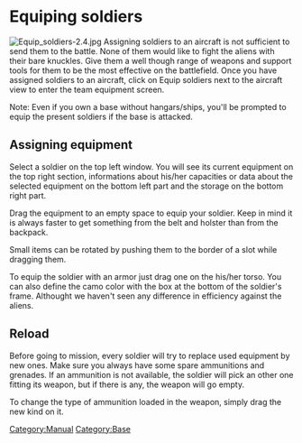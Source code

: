 # Equiping soldiers

![](Equip_soldiers-2.4.jpg "Equip_soldiers-2.4.jpg") Assigning soldiers
to an aircraft is not sufficient to send them to the battle. None of
them would like to fight the aliens with their bare knuckles. Give them
a well though range of weapons and support tools for them to be the most
effective on the battlefield. Once you have assigned soldiers to an
aircraft, click on Equip soldiers next to the aircraft view to enter the
team equipment screen.

Note: Even if you own a base without hangars/ships, you'll be prompted
to equip the present soldiers if the base is attacked.

## Assigning equipment

Select a soldier on the top left window. You will see its current
equipment on the top right section, informations about his/her
capacities or data about the selected equipment on the bottom left part
and the storage on the bottom right part.

Drag the equipment to an empty space to equip your soldier. Keep in mind
it is always faster to get something from the belt and holster than from
the backpack.

Small items can be rotated by pushing them to the border of a slot while
dragging them.

To equip the soldier with an armor just drag one on the his/her torso.
You can also define the camo color with the box at the bottom of the
soldier's frame. Althought we haven't seen any difference in efficiency
against the aliens.

## Reload

Before going to mission, every soldier will try to replace used
equipment by new ones. Make sure you always have some spare ammunitions
and grenades. If an ammunition is not available, the soldier will pick
an other one fitting its weapon, but if there is any, the weapon will go
empty.

To change the type of ammunition loaded in the weapon, simply drag the
new kind on it.

[Category:Manual](Category:Manual "wikilink")
[Category:Base](Category:Base "wikilink")